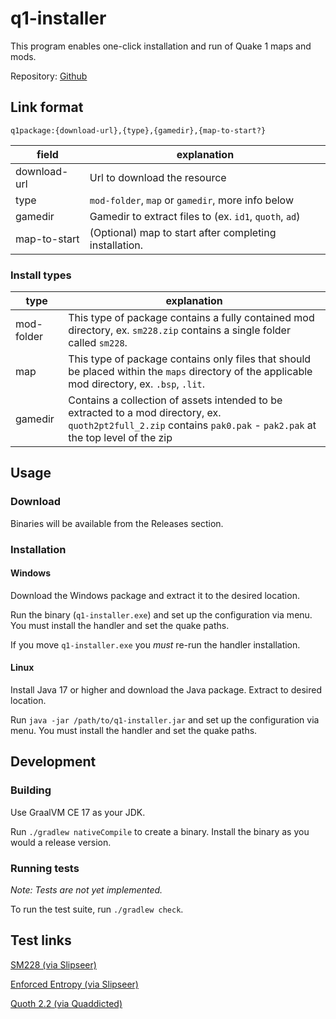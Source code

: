 # q1-installer

This program enables one-click installation and run of Quake 1 maps and mods.

Repository: [Github](https://github.com/jjelliott/quake-one-click)

## Link format

```
q1package:{download-url},{type},{gamedir},{map-to-start?}
```

| field              | explanation                                            |
|--------------------|--------------------------------------------------------|
| download-url       | Url to download the resource                           |
| type               | `mod-folder`, `map` or `gamedir`, more info below      |
| gamedir            | Gamedir to extract files to (ex. `id1`, `quoth`, `ad`) | 
| map-to-start       | (Optional) map to start after completing installation. |

### Install types

| type       | explanation                                                                                                                                                         |
|------------|---------------------------------------------------------------------------------------------------------------------------------------------------------------------|
| mod-folder | This type of package contains a fully contained mod directory, ex. `sm228.zip` contains a single folder called `sm228`.                                             |
| map        | This type of package contains only files that should be placed within the `maps` directory of the applicable mod directory, ex. `.bsp`, `.lit`.                     |
| gamedir    | Contains a collection of assets intended to be extracted to a mod directory, ex. `quoth2pt2full_2.zip` contains `pak0.pak` - `pak2.pak` at the top level of the zip |


## Usage

### Download

Binaries will be available from the Releases section.

### Installation

#### Windows
Download the Windows package and extract it to the desired location.

Run the binary (`q1-installer.exe`) and set up the configuration via menu. You must install the handler and set the quake paths.

If you move `q1-installer.exe` you _must_ re-run the handler installation.

#### Linux
Install Java 17 or higher and download the Java package. Extract to desired location.

Run `java -jar /path/to/q1-installer.jar` and set up the configuration via menu. You must install the handler and set the quake paths.





## Development

### Building

Use GraalVM CE 17 as your JDK.

Run `./gradlew nativeCompile` to create a binary. Install the binary as you would a release version.

### Running tests

_Note: Tests are not yet implemented._

To run the test suite, run `./gradlew check`.

## Test links

[SM228 (via Slipseer)](q1package:https://www.slipseer.com/index.php?resources/sm228-vanilla.335/download,mod-folder,sm228,start)

[Enforced Entropy (via Slipseer)](q1package:https://www.slipseer.com/index.php?resources/enforced-entropy.343/download,map,id1,spasp1)

[Quoth 2.2 (via Quaddicted)](q1package:https://www.quaddicted.com/filebase/quoth2pt2full_2.zip,gamedir,quoth,start)